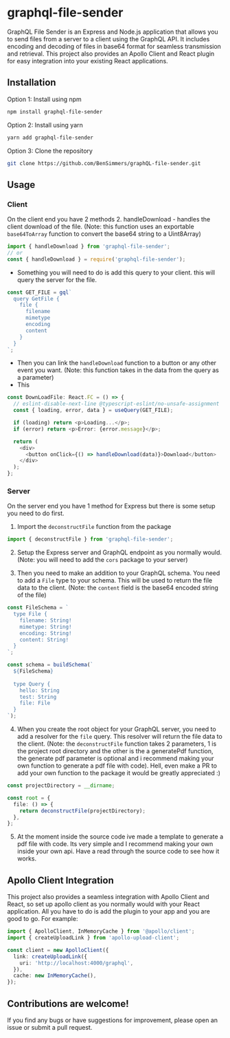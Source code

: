 # graphql-file-sender

GraphQL File Sender is an Express and Node.js application that allows you to send files from a server to a client using the GraphQL API. It includes encoding and decoding of files in base64 format for seamless transmission and retrieval. This project also provides an Apollo Client and React plugin for easy integration into your existing React applications.

## Installation

Option 1: Install using npm

```bash
npm install graphql-file-sender
```

Option 2: Install using yarn

```bash
yarn add graphql-file-sender
```

Option 3: Clone the repository

```bash
git clone https://github.com/BenSimmers/graphQL-file-sender.git
```

## Usage

### Client

On the client end you have 2 methods 2. handleDownload - handles the client download of the file. (Note: this function uses an exportable `base64ToArray` function to convert the base64 string to a Uint8Array)

```typescript
import { handleDownload } from 'graphql-file-sender';
// or
const { handleDownload } = require('graphql-file-sender');
```

- Something you will need to do is add this query to your client. this will query the server for the file.

```typescript
const GET_FILE = gql`
  query GetFile {
    file {
      filename
      mimetype
      encoding
      content
    }
  }
`;
```

- Then you can link the `handleDownload` function to a button or any other event you want. (Note: this function takes in the data from the query as a parameter)
- This

```typescript
const DownLoadFile: React.FC = () => {
  // eslint-disable-next-line @typescript-eslint/no-unsafe-assignment
  const { loading, error, data } = useQuery(GET_FILE);

  if (loading) return <p>Loading...</p>;
  if (error) return <p>Error: {error.message}</p>;

  return (
    <div>
      <button onClick={() => handleDownload(data)}>Download</button>
    </div>
  );
};
```

### Server

On the server end you have 1 method for Express but there is some setup you need to do first.

1. Import the `deconstructFile` function from the package

```typescript
import { deconstructFile } from 'graphql-file-sender';
```

2. Setup the Express server and GraphQL endpoint as you normally would. (Note: you will need to add the `cors` package to your server)

3. Then you need to make an addition to your GraphQL schema. You need to add a `File` type to your schema. This will be used to return the file data to the client. (Note: the `content` field is the base64 encoded string of the file)

```typescript
const FileSchema = `
  type File {
    filename: String!
    mimetype: String!
    encoding: String!
    content: String!
  }
`;

const schema = buildSchema(`
  ${FileSchema}
  
  type Query {
    hello: String
    test: String
    file: File
  }
`);
```

4. When you create the root object for your GraphQL server, you need to add a resolver for the `file` query. This resolver will return the file data to the client. (Note: the `deconstructFile` function takes 2 parameters, 1 is the project root directory and the other is the a generatePdf function, the generate pdf parameter is optional and i recommend making your own function to generate a pdf file with code). Hell, even make a PR to add your own function to the package it would be greatly appreciated :)

```typescript
const projectDirectory = __dirname;

const root = {
  file: () => {
    return deconstructFile(projectDirectory);
  },
};
```

5. At the moment inside the source code ive made a template to generate a pdf file with code. Its very simple and I recommend making your own inside your own api. Have a read through the source code to see how it works.

## Apollo Client Integration

This project also provides a seamless integration with Apollo Client and React, so set up apollo client as you normally would with your React application. All you have to do is add the plugin to your app and you are good to go. For example:


```typescript
import { ApolloClient, InMemoryCache } from '@apollo/client';
import { createUploadLink } from 'apollo-upload-client';

const client = new ApolloClient({
  link: createUploadLink({
    uri: 'http://localhost:4000/graphql',
  }),
  cache: new InMemoryCache(),
});
```


## Contributions are welcome!
If you find any bugs or have suggestions for improvement, please open an issue or submit a pull request.

